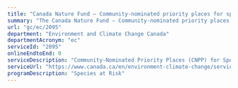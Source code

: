 ```yaml
---
title: "Canada Nature Fund – Community-nominated priority places for species at risk"
summary: "The Canada Nature Fund – Community-nominated priority places for species at risk service from Environment and Climate Change Canada is not available end-to-end online, according to the GC Service Inventory."
url: "gc/ec/2095"
department: "Environment and Climate Change Canada"
departmentAcronym: "ec"
serviceId: "2095"
onlineEndtoEnd: 0
serviceDescription: "Community-Nominated Priority Places (CNPP) for Species at Risk is part of Canada’s Nature Fund. CNPP will support multi-partner initiatives in priority places where there are opportunities to protect and recover species at risk and their habitat through multi-species and ecosystem-based conservation action."
serviceUrl: "https://www.canada.ca/en/environment-climate-change/services/nature-legacy/fund/community-nominated-places-species-risk.html"
programDescription: "Species at Risk"
---
```

